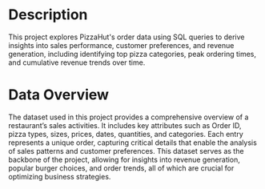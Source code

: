 # Description
This project explores PizzaHut's order data using SQL queries to derive insights into sales performance, customer preferences, and revenue generation, including identifying top pizza categories, peak ordering times, and cumulative revenue trends over time.

# Data Overview
The dataset used in this project provides a comprehensive overview of a restaurant’s sales activities. It includes key attributes such as Order ID, pizza types, sizes, prices, dates, quantities, and categories. Each entry represents a unique order, capturing critical details that enable the analysis of sales patterns and customer preferences. This dataset serves as the backbone of the project, allowing for insights into revenue generation, popular burger choices, and order trends, all of which are crucial for optimizing business strategies.
